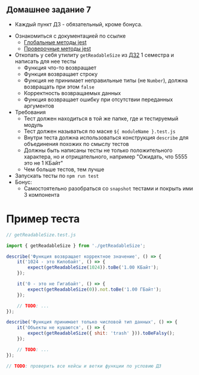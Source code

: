 ## Домашнее задание 7

* Каждый пункт ДЗ - обязательный, кроме бонуса.

- Ознакомиться с документацией по ссылке
   - [Глобальные методы jest](https://jestjs.io/docs/en/api)
   - [Проверочные методы jest](https://jestjs.io/docs/en/expect)
- Откопать у себя утилиту `getReadableSize` из [ДЗ2](https://github.com/frontend-track-mail-ru/tt-fullstack/blob/master/1sem/front/lesson-2/homework.md) 1 семестра и написать для нее тесты
   - Функция что-то возвращает
   - Функция возвращает строку
   - Функция не принимает неправильные типы (не `Number`), должна возвращать при этом `false`
   - Корректность возвращаемых данных
   - Функция возвращает ошибку при отсутствии переданных аргументов
- Требования
   - Тест должен находиться в той же папке, где и тестируемый модуль
   - Тест должен называться по маске `${ moduleName }.test.js`
   - Внутри теста должна использоваться конструкция `describe` для объединения похожих по смыслу тестов
   - Должны быть написаны тесты не только положительного характера, но и отрицательного, например "Ожидать, что 5555 это не 1 КБайт"
   - Чем больше тестов, тем лучше
- Запускать тесты по `npm run test`
- Бонус:
   - Самостоятельно разобраться со `snapshot` тестами и покрыть ими 3 компонента


# Пример теста

```javascript
// getReadableSize.test.js

import { getReadableSize } from './getReadableSize';

describe('Функция возвращает корректное значение', () => {
	it('1024 - это Килобайт', () => {
		expect(getReadableSize(1024)).toBe('1.00 КБайт');
	});

	it('0 - это не Гигабайт', () => {
		expect(getReadableSize(0)).not.toBe('1.00 ГБайт');
	});

	// TODO: ...
});

describe('Функция принимает только числовой тип данных', () => {
	it('Объекты не кушаются', () => {
		expect(getReadableSize({ shit: 'trash' })).toBeFalsy();
	});

	// TODO: ...
});

// TODO: проверить все кейсы и ветки функции по условию ДЗ

```